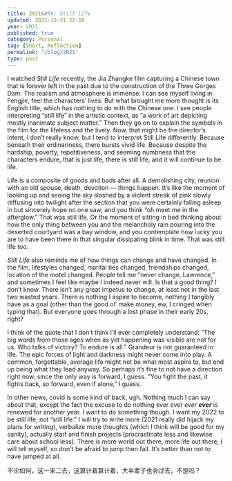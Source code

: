 ```yaml
---
title: 2021&#58; Still Life
updated: 2021-12-31 22:18
year: 2021
published: true
category: Personal
tag: [Short, Reflection]
permalink: "/blog/2021"
type: post
---
```


I watched _Still Life_ recently, the Jia Zhangke film capturing a Chinese town that is forever left in the past due to the construction of the Three Gorges Dam. The realism and atmosphere is immense: I can see myself living in Fengjie, feel the characters’ lives. But what brought me more thought is its English title, which has nothing to do with the Chinese one. I see people interpreting “still life” in the artistic context, as “a work of art depicting mostly inanimate subject matter.” Then they go on to explain the symbols in the film for the lifeless and the lively. Now, that might be the director’s intent, I don’t really know, but I tend to interpret Still Life differently. Because beneath their ordinariness, there bursts vivid life. Because despite the hardship, poverty, repetitiveness, and seeming numbness that the characters endure, that is just life, there is still life, and it will continue to be life.   

Life is a composite of goods and bads after all. A demolishing city, reunion with an old spouse, death, devotion — things happen. It’s like the moment of looking up and seeing the sky slashed by a violent streak of pink slowly diffusing into twilight after the section that you were certainly falling asleep in but sincerely hope no one saw, and you think “oh meet me in the afterglow.” That was still life. Or the moment of sitting in bed thinking about how the only thing between you and the melancholy rain pouring into the deserted courtyard was a bay window, and you contemplate how lucky you are to have been there in that singular dissipating blink in time. That was still life too.   

_Still Life_ also reminds me of how things can change and have changed. In the film, lifestyles changed, marital ties changed, friendships changed, location of the motel changed. People tell me “never change, Lawrence,” and sometimes I feel like maybe I indeed never will. Is that a good thing? I don’t know. There isn’t any great impetus to change, at least not in the last two wasted years. There is nothing I aspire to become, nothing I tangibly have as a goal (other than the good ol’ make money, ew, I cringed when typing that). But everyone goes through a lost phase in their early 20s, right?   

I think of the quote that I don’t think I’ll ever completely understand: “The big words from those ages when as yet happening was visible are not for us. Who talks of victory? To endure is all.” Grandeur is not guaranteed in life. The epic forces of light and darkness might never come into play. A common, forgettable, average life might not be what most aspire to, but end up being what they lead anyway. So perhaps it’s fine to not have a direction right now, since the only way is forward, I guess. “You fight the past, it fights back, so forward, even if alone,” I guess.   

In other news, covid is some kind of back, ugh. Nothing much I can say about that, except the fact the excuse to do nothing ever ever _ever_ **_ever_** is renewed for another year. I want to do something though. I want my 2022 to be still life, not “still life.” I will try to write more (2021 really did hijack my plans for writing), verbalize more thoughts (which I think will be good for my sanity), actually start and finish projects (procrastinate less and likewise care about school less). There is more world out there, more life out there, I will tell myself, so don't be afraid to jump then fall. It’s better than not to have jumped at all.  

不论如何，这一来二去，这算计着算计着，大半辈子也会过去，不是吗？  

